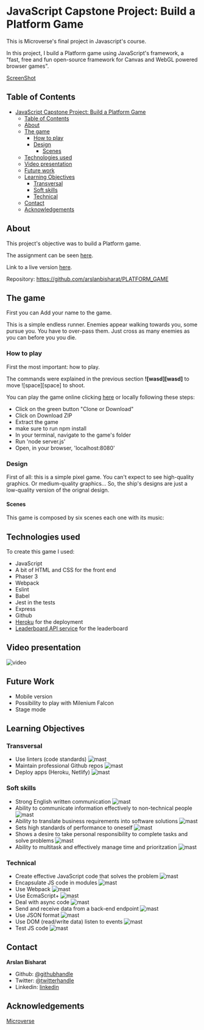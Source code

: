 # JavaScript Capstone Project: Build a Platform Game
This is Microverse's final project in Javascript's course.

In this project, I build a Platform game using JavaScript's framework, a "fast, free and fun open-source framework for Canvas and WebGL powered browser games".

[ScreenShot](sc.png)
## Table of Contents

- [JavaScript Capstone Project: Build a Platform Game](#javascript-capstone-project-build-a-Platform-game)
  - [Table of Contents](#table-of-contents)
  - [About](#about)
  - [The game](#the-game)
    - [How to play](#how-to-play)
    - [Design](#design)
      - [Scenes](#scenes)
  - [Technologies used](#technologies-used)
  - [Video presentation](#video-presentation)
  - [Future work](#future-work)
  - [Learning Objectives](#learning-objectives)
    - [Transversal](#transversal)
    - [Soft skills](#soft-skills)
    - [Technical](#technical)
  - [Contact](#contact)
  - [Acknowledgements](#acknowledgements)

## About

This project's objective was to build a Platform game.

The assignment can be seen [here][assignment].

Link to a live version [here][live-version].

Repository: https://github.com/arslanbisharat/PLATFORM_GAME

## The game
First you can Add your name to the game.

This is a simple endless runner. Enemies appear walking towards you, some pursue you. You have to over-pass them. Just cross  as many enemies as you can before you you die. 

### How to play

First the most important: how to play.

The commands were explained in the previous section **![wasd][wasd]** to move ![space][space] to shoot.


You can play the game online clicking [here][live-version] or locally following these steps:

* Click on the green button "Clone or Download"
* Click on Download ZIP
* Extract the game
* make sure to run npm install
* In your terminal, navigate to the game's folder
* Run 'node server.js'
* Open, in your browser, 'localhost:8080'

### Design

First of all: this is a simple pixel game. You can't expect to see high-quality graphics. Or medium-quality graphics... So, the ship's designs are just a low-quality version of the orignal design.
#### Scenes

This game is composed by six scenes each one with its music:
## Technologies used

To create this game I used:

* JavaScript
* A bit of HTML and CSS for the front end
* Phaser 3
* Webpack
* Eslint
* Babel
* Jest in the tests
* Express
* Github
* [Heroku](https://www.heroku.com/) for the deployment
* [Leaderboard API service][LB-API] for the leaderboard
## Video presentation
![video][video]

## Future Work

* Mobile version
* Possibility to play with Milenium Falcon
* Stage mode
## Learning Objectives


### Transversal

* Use linters (code standards) ![mast][mast]
* Maintain professional Github repos ![mast][mast]
* Deploy apps (Heroku, Netlify) ![mast][mast]


### Soft skills

* Strong English written communication ![mast][mast]
* Ability to communicate information effectively to non-technical people ![mast][mast]
* Ability to translate business requirements into software solutions ![mast][mast]
* Sets high standards of performance to oneself ![mast][mast]
* Shows a desire to take personal responsibility to complete tasks and solve problems ![mast][mast]
* Ability to multitask and effectively manage time and prioritzation ![mast][mast]


### Technical

* Create effective JavaScript code that solves the problem ![mast][mast]
* Encapsulate JS code in modules ![mast][mast]
* Use Webpack ![mast][mast]
* Use EcmaScript+ ![mast][mast]
* Deal with async code ![mast][mast]
* Send and receive data from a back-end endpoint ![mast][mast]
* Use JSON format ![mast][mast]
* Use DOM (read/write data) listen to events ![mast][mast]
* Test JS code ![mast][mast]


## Contact

**Arslan Bisharat**

- Github: [@githubhandle](https://github.com/arslanbisharat)
- Twitter: [@twitterhandle](https://twitter.com/arslan_bisharat-2020bb156)
- Linkedin: [linkedin](https://www.linkedin.com/in/muhammad-arslan)

## Acknowledgements

[Microverse][mcvs]


<!-- Links -->
[live-version]: https://js-pkg.herokuapp.com/
[video]: https://www.loom.com/share/bf0864959fe94b3f90dd6a68cd8b1047
[assignment]: https://www.notion.so/microverse/Platform-game-4a55a7d1fcc245bcb012c76814764712
[live-version]: https://js-pkg.herokuapp.com/
[phaser-url]: https://phaser.io/
[sg-tutorial]: https://www.emanueleferonato.com/tag/endless-runner/
[LB-API]: https://www.notion.so/Leaderboard-API-service-24c0c3c116974ac49488d4eb0267ade3
[mcvs]: https://www.microverse.org/
[mast]: https://raw.githubusercontent.com/phalado/JS-Capstone/development/Images/masteryBadge.png




